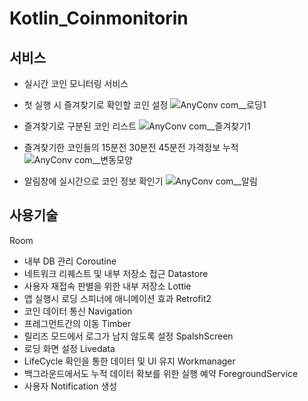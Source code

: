 # Kotlin_Coinmonitorin
## 서비스
- 실시간 코인 모니터링 서비스
- 첫 실행 시 즐겨찾기로 확인할 코인 설정
![AnyConv com__로딩1](https://github.com/Kitjdeh/Kotlin_Coinmonitoring/assets/109275661/f2d215cd-07c0-4930-bdc5-2389d42505ee)

- 즐겨찾기로 구분된 코인 리스트
![AnyConv com__즐겨찾기1](https://github.com/Kitjdeh/Kotlin_Coinmonitoring/assets/109275661/08667793-b9da-4eaa-be84-811d3874eb4f)

- 즐겨찾기한 코인들의 15분전 30분전 45분전 가격정보 누적
![AnyConv com__변동모양](https://github.com/Kitjdeh/Kotlin_Coinmonitoring/assets/109275661/d7868d5b-fec8-4e1b-b5bb-ffd0673f955e)

- 알림창에 실시간으로 코인 정보 확인기
![AnyConv com__알림](https://github.com/Kitjdeh/Kotlin_Coinmonitoring/assets/109275661/e1fdbcca-5f98-4dbb-8f5b-d3a2ecb728d7)


## 사용기술
Room
- 내부 DB 관리
Coroutine
- 네트워크 리퀘스트 및 내부 저장소 접근
Datastore
- 사용자 재접속 판별을 위한 내부 저장소
Lottie
- 앱 실행시 로딩 스피너에 애니메이션 효과
Retrofit2
- 코인 데이터 통신
Navigation
- 프레그먼트간의 이동
Timber
- 릴리즈 모드에서 로그가 남지 않도록 설정
SpalshScreen
- 로딩 화면 설정
Livedata
- LifeCycle 확인을 통한 데이터 및 UI 유지
Workmanager
- 백그라운드에서도 누적 데이터 확보를 위한 실행 예약
ForegroundService
- 사용자 Notification 생성

